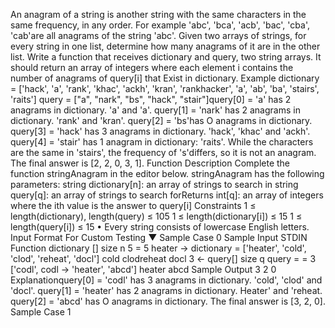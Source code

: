 An anagram of a string is another string
with the same characters in the same
frequency, in any order. For example
'abc', 'bca', 'acb', 'bac', 'cba', 'cab'are all
anagrams of the string 'abc'. Given two
arrays of strings, for every string in one
list, determine how many anagrams of it
are in the other list. Write a function that
receives dictionary and query, two string
arrays. It should return an array of
integers where each element i contains
the number of anagrams of query[i] that
Exist in dictionary.
Example
dictionary = ['hack', 'a', 'rank', 'khac', 'ackh', 'kran', 'rankhacker', 'a', 'ab', 'ba', 'stairs', 'raits']
query = ["a", "nark", "bs", "hack", "stair"]query[0] = 'a' has 2 anagrams in dictionary. 'a' and 'a'.
query[1] = 'nark' has 2 anagrams in dictionary. 'rank' and 'kran'.
query[2] = 'bs'has O anagrams in dictionary.
query[3] = 'hack' has 3 anagrams in dictionary. 'hack', 'khac' and 'ackh'.
query[4] = 'stair' has 1 anagram in dictionary: 'raits'. While the characters are the same in 'stairs', the frequency of 's'differs, so it is not an anagram. The final answer is [2, 2, 0, 3, 1].
Function Description
Complete the function stringAnagram in the editor below.
stringAnagram has the following parameters:
string dictionary[n]: an array of strings to search in
string query[q]: an array of strings to search forReturns
int[q]: an array of integers where the ith value is the answer to query[i]
Constraints
1 ≤ length(dictionary), length(query) ≤
105
1 ≤ length(dictionary[i]) ≤ 15
1 ≤ length(query[i]) ≤ 15
• Every string consists of lowercase English letters.
Input Format For Custom Testing
▼ Sample Case 0
Sample Input
STDIN
Function
dictionary [] size n
5
= 5
heater → dictionary =
['heater', 'cold', 'clod', 'reheat', 'docl']
cold
clodreheat
docl
3
← query[] size q query = = 3 ['codl', codl → 'heater', 'abcd']
heater
abcd
Sample Output
3
2
0
Explanationquery[0] = 'codl' has 3 anagrams in dictionary. 'cold', 'clod' and 'docl'.
query[1] = 'heater' has 2 anagrams in dictionary. Heater' and 'reheat.
query[2] = 'abcd' has O anagrams in dictionary.
The final answer is [3, 2, 0].
Sample Case 1
